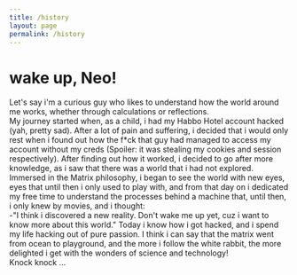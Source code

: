 ```yaml
---
title: /history
layout: page
permalink: /history
---
```


# wake up, Neo!

Let's say i'm a curious guy who likes to understand how the world around me works, whether through calculations or reflections.  
My journey started when, as a child, i had my Habbo Hotel account hacked (yah, pretty sad). After a lot of pain and suffering, i decided that i would only rest when i found out how the f*ck that guy had managed to access my account without my creds (Spoiler: it was stealing my cookies and session respectively).
After finding out how it worked, i decided to go after more knowledge, as i saw that there was a world that i had not explored.  
Immersed in the Matrix philosophy, i began to see the world with new eyes, eyes that until then i only used to play with, and from that day on i dedicated my free time to understand the processes behind a machine that, until then, i only knew by movies, and i thought:  
-"I think i discovered a new reality. Don't wake me up yet, cuz i want to know more about this world."
Today i know how i got hacked, and i spend my life hacking out of pure passion. I think i can say that the matrix went from ocean to playground, and the more i follow the white rabbit, the more delighted i get with the wonders of science and technology!  
Knock knock ...
